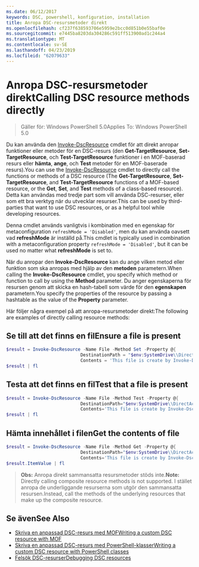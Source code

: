 ```yaml
---
ms.date: 06/12/2017
keywords: DSC, powershell, konfiguration, installation
title: Anropa DSC-resursmetoder direkt
ms.openlocfilehash: cf237f638593706e5959e2bcc0d851b0e55baf0e
ms.sourcegitcommit: e7445ba8203da304286c591ff513900ad1c244a4
ms.translationtype: MT
ms.contentlocale: sv-SE
ms.lasthandoff: 04/23/2019
ms.locfileid: "62079633"
---
```

# <a name="calling-dsc-resource-methods-directly"></a><span data-ttu-id="258d8-103">Anropa DSC-resursmetoder direkt</span><span class="sxs-lookup"><span data-stu-id="258d8-103">Calling DSC resource methods directly</span></span>

><span data-ttu-id="258d8-104">Gäller för: Windows PowerShell 5.0</span><span class="sxs-lookup"><span data-stu-id="258d8-104">Applies To: Windows PowerShell 5.0</span></span>

<span data-ttu-id="258d8-105">Du kan använda den [Invoke-DscResource](/powershell/module/PSDesiredStateConfiguration/Invoke-DscResource) cmdlet för att direkt anropar funktioner eller metoder för en DSC-resurs (den **Get-TargetResource**, **Set-TargetResource**, och  **Test-TargetResource** funktioner i en MOF-baserad resurs eller **hämta**, **ange**, och **Test** metoder för en MOF-baserade resurs).</span><span class="sxs-lookup"><span data-stu-id="258d8-105">You can use the [Invoke-DscResource](/powershell/module/PSDesiredStateConfiguration/Invoke-DscResource) cmdlet to directly call the functions or methods of a DSC resource (The **Get-TargetResource**, **Set-TargetResource**, and **Test-TargetResource** functions of a MOF-based resource, or the **Get**, **Set**, and **Test** methods of a class-based resource).</span></span>
<span data-ttu-id="258d8-106">Detta kan användas med tredje part som vill använda DSC-resurser, eller som ett bra verktyg när du utvecklar resurser.</span><span class="sxs-lookup"><span data-stu-id="258d8-106">This can be used by third-parties that want to use DSC resources, or as a helpful tool while developing resources.</span></span>

<span data-ttu-id="258d8-107">Denna cmdlet används vanligtvis i kombination med en egenskap för metaconfiguration `refreshMode = 'Disabled'`, men du kan använda oavsett vad **refreshMode** är inställd på.</span><span class="sxs-lookup"><span data-stu-id="258d8-107">This cmdlet is typically used in combination with a metaconfiguration property `refreshMode = 'Disabled'`, but it can be used no matter what **refreshMode** is set to.</span></span>

<span data-ttu-id="258d8-108">När du anropar den **Invoke-DscResource** kan du ange vilken metod eller funktion som ska anropas med hjälp av den **metoden** parametern.</span><span class="sxs-lookup"><span data-stu-id="258d8-108">When calling the **Invoke-DscResource** cmdlet, you specify which method or function to call by using the **Method** parameter.</span></span> <span data-ttu-id="258d8-109">Du anger egenskaperna för resursen genom att skicka en hash-tabell som värde för den **egenskapen** parametern.</span><span class="sxs-lookup"><span data-stu-id="258d8-109">You specify the properties of the resource by passing a hashtable as the value of the **Property** parameter.</span></span>

<span data-ttu-id="258d8-110">Här följer några exempel på att anropa-resursmetoder direkt:</span><span class="sxs-lookup"><span data-stu-id="258d8-110">The following are examples of directly calling resource methods:</span></span>

## <a name="ensure-a-file-is-present"></a><span data-ttu-id="258d8-111">Se till att det finns en fil</span><span class="sxs-lookup"><span data-stu-id="258d8-111">Ensure a file is present</span></span>

```powershell
$result = Invoke-DscResource -Name File -Method Set -Property @{
                            DestinationPath = "$env:SystemDrive\\DirectAccess.txt";
                            Contents = 'This file is create by Invoke-DscResource'} -Verbose
$result | fl
```

## <a name="test-that-a-file-is-present"></a><span data-ttu-id="258d8-112">Testa att det finns en fil</span><span class="sxs-lookup"><span data-stu-id="258d8-112">Test that a file is present</span></span>

```powershell
$result = Invoke-DscResource -Name File -Method Test -Property @{
                            DestinationPath="$env:SystemDrive\\DirectAccess.txt";
                            Contents='This file is create by Invoke-DscResource'} -Verbose
$result | fl
```

## <a name="get-the-contents-of-file"></a><span data-ttu-id="258d8-113">Hämta innehållet i filen</span><span class="sxs-lookup"><span data-stu-id="258d8-113">Get the contents of file</span></span>

```powershell
$result = Invoke-DscResource -Name File -Method Get -Property @{
                            DestinationPath="$env:SystemDrive\\DirectAccess.txt";
                            Contents='This file is create by Invoke-DscResource'} -Verbose
$result.ItemValue | fl
```

><span data-ttu-id="258d8-114">**Obs:** Anropa direkt sammansatta resursmetoder stöds inte.</span><span class="sxs-lookup"><span data-stu-id="258d8-114">**Note:** Directly calling composite resource methods is not supported.</span></span> <span data-ttu-id="258d8-115">I stället anropa de underliggande resurserna som utgör den sammansatta resursen.</span><span class="sxs-lookup"><span data-stu-id="258d8-115">Instead, call the methods of the underlying resources that make up the composite resource.</span></span>

## <a name="see-also"></a><span data-ttu-id="258d8-116">Se även</span><span class="sxs-lookup"><span data-stu-id="258d8-116">See Also</span></span>
- [<span data-ttu-id="258d8-117">Skriva en anpassad DSC-resurs med MOF</span><span class="sxs-lookup"><span data-stu-id="258d8-117">Writing a custom DSC resource with MOF</span></span>](../resources/authoringResourceMOF.md)
- [<span data-ttu-id="258d8-118">Skriva en anpassad DSC-resurs med PowerShell-klasser</span><span class="sxs-lookup"><span data-stu-id="258d8-118">Writing a custom DSC resource with PowerShell classes</span></span>](../resources/authoringResourceClass.md)
- [<span data-ttu-id="258d8-119">Felsök DSC-resurser</span><span class="sxs-lookup"><span data-stu-id="258d8-119">Debugging DSC resources</span></span>](../troubleshooting/debugResource.md)